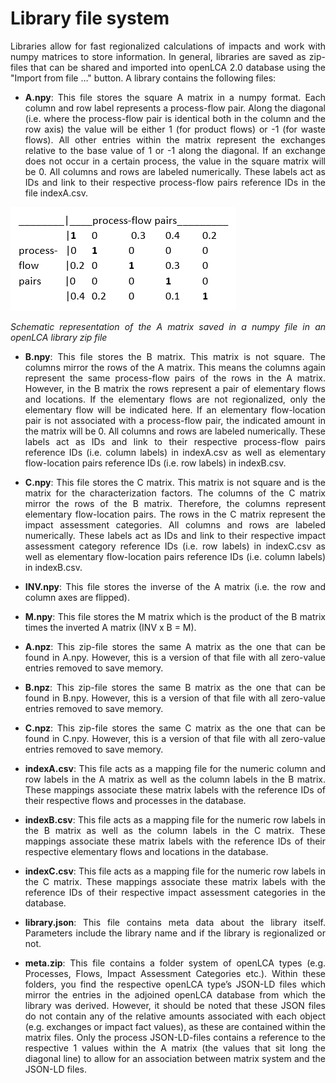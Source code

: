 # Library file system

<div style='text-align: justify;'>

Libraries allow for fast regionalized calculations of impacts and work with numpy matrices to store information. In general, libraries are saved as zip-files that can be shared and imported into openLCA 2.0 database using the "Import from file …" 
button. 
A library contains the following files:

- **A.npy**: This file stores the square A matrix in a numpy format. 
Each column and row label represents a process-flow pair. 
Along the diagonal (i.e. where the process-flow pair is identical both in the column and the row axis) 
the value will be either 1 (for product flows) or -1 (for waste flows). All other entries within the matrix represent 
the exchanges relative to the base value of 1 or -1 along the diagonal. 
If an exchange does not occur in a certain process, the value in the square matrix will be 0. 
All columns and rows are labeled numerically. These labels act as IDs and link to their respective process-flow 
pairs reference IDs in the file indexA.csv.

![](../media/library_a_matrix.PNG)

_Schematic representation of the A matrix saved in a numpy file in an openLCA library zip file_

- **B.npy**: This file stores the B matrix. This matrix is not square. The columns mirror the rows of the A matrix. 
This means the columns again represent the same process-flow pairs of the rows in the A matrix. 
However, in the B matrix the rows represent a pair of elementary flows and locations. 
If the elementary flows are not regionalized, only the elementary flow will be indicated here. 
If an elementary flow-location pair is not associated with a process-flow pair, the indicated amount in the matrix will be 0. 
All columns and rows are labeled numerically. These labels act as IDs and link to their respective process-flow pairs reference 
IDs (i.e. column labels) in indexA.csv as well as elementary flow-location pairs reference IDs (i.e. row labels) in indexB.csv.

- **C.npy**: This file stores the C matrix. This matrix is not square and is the matrix for the characterization factors. 
The columns of the C matrix mirror the rows of the B matrix. Therefore, the columns represent elementary flow-location pairs. 
The rows in the C matrix represent the impact assessment categories. All columns and rows are labeled numerically. 
These labels act as IDs and link to their respective impact assessment category reference IDs (i.e. row labels) in indexC.csv as 
well as elementary flow-location pairs reference IDs (i.e. column labels) in indexB.csv.

- **INV.npy**: This file stores the inverse of the A matrix (i.e. the row and column axes are flipped).

- **M.npy**: This file stores the M matrix which is the product of the B matrix times the inverted A matrix (INV x B = M).
 
- **A.npz**: This zip-file stores the same A matrix as the one that can be found in A.npy. 
However, this is a version of that file with all zero-value entries removed to save memory.

- **B.npz**: This zip-file stores the same B matrix as the one that can be found in B.npy. 
However, this is a version of that file with all zero-value entries removed to save memory.

- **C.npz**: This zip-file stores the same C matrix as the one that can be found in C.npy. 
However, this is a version of that file with all zero-value entries removed to save memory.

- **indexA.csv**: This file acts as a mapping file for the numeric column and row labels in the A matrix as well as the column labels in the B matrix. 
These mappings associate these matrix labels with the reference IDs of their respective flows and processes in the database. 

- **indexB.csv**: This file acts as a mapping file for the numeric row labels in the B matrix as well as the column labels in the C matrix. 
These mappings associate these matrix labels with the reference IDs of their respective elementary flows and locations in the database.

- **indexC.csv**: This file acts as a mapping file for the numeric row labels in the C matrix. 
These mappings associate these matrix labels with the reference IDs of their respective impact assessment categories in the database.

- **library.json**: This file contains meta data about the library itself. Parameters include the library name and if the library is regionalized or not.  

- **meta.zip**: This file contains a folder system of openLCA types (e.g. Processes, Flows, Impact Assessment Categories etc.). 
Within these folders, you find the respective openLCA type’s JSON-LD files which mirror the entries in the adjoined openLCA 
database from which the library was derived. 
However, it should be noted that these JSON files do not contain any of the relative amounts associated with each object 
(e.g. exchanges or impact fact values), as these are contained within the matrix files. 
Only the process JSON-LD-files contains a reference to the respective 1 values within the A matrix 
(the values that sit long the diagonal line) to allow for an association between matrix system and the JSON-LD files. 

</div>
